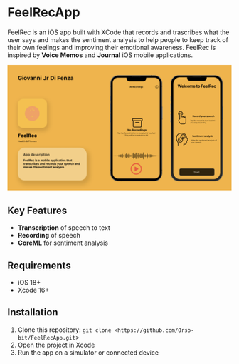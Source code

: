 # FeelRecApp

FeelRec is an iOS app built with XCode that records and trascribes what the user says and makes the sentiment analysis to help people to keep track of their own feelings and improving their emotional awareness. FeelRec is inspired by **Voice Memos** and **Journal** iOS mobile applications.

![App Screenshot](FeelRec_Image.png)

## Key Features

- **Transcription** of speech to text
- **Recording** of speech
- **CoreML** for sentiment analysis

## Requirements

- iOS 18+
- Xcode 16+

## Installation

1. Clone this repository: `git clone <https://github.com/Orso-bit/FeelRecApp.git`>
2. Open the project in Xcode
3. Run the app on a simulator or connected device
